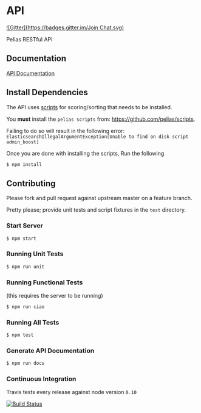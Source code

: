 # API
[![Gitter](https://badges.gitter.im/Join Chat.svg)](https://gitter.im/pelias/api?utm_source=badge&utm_medium=badge&utm_campaign=pr-badge&utm_content=badge)

Pelias RESTful API

## Documentation

[API Documentation](https://github.com/pelias/api/tree/master/docs)

## Install Dependencies

The API uses [scripts](https://github.com/pelias/scripts) for scoring/sorting that needs to be installed.

You **must** install the `pelias scripts` from: https://github.com/pelias/scripts.

Failing to do so will result in the following error: ```ElasticsearchIllegalArgumentException[Unable to find on disk script admin_boost]```

Once you are done with installing the scripts, Run the following

```bash
$ npm install
```

## Contributing

Please fork and pull request against upstream master on a feature branch.

Pretty please; provide unit tests and script fixtures in the `test` directory.

### Start Server

```bash
$ npm start
```

### Running Unit Tests

```bash
$ npm run unit
```

### Running Functional Tests
(this requires the server to be running)

```bash
$ npm run ciao
```

### Running All Tests

```bash
$ npm test
```

### Generate API Documentation

```bash
$ npm run docs
```

### Continuous Integration

Travis tests every release against node version `0.10`

[![Build Status](https://travis-ci.org/pelias/api.png?branch=master)](https://travis-ci.org/pelias/api)